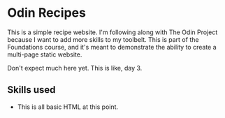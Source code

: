 # Odin Recipes
This is a simple recipe website. I'm following along with The Odin Project because I want to add more skills to my toolbelt. This is part of the Foundations course, and it's meant to demonstrate the ability to create a multi-page static website.

Don't expect much here yet. This is like, day 3.

## Skills used
- This is all basic HTML at this point.